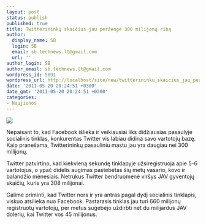 ```yaml
---
layout: post
status: publish
published: true
title: Twitterininkų skaičius jau peržengė 300 milijonų ribą
author:
  display_name: SB
  login: SB
  email: sb.technews.lt@gmail.com
  url: ''
author_login: SB
author_email: sb.technews.lt@gmail.com
wordpress_id: 5891
wordpress_url: http://localhost/site/new/twitterininku_skaicius_jau_perzenge_300_milijonu_riba/
date: '2011-05-20 20:24:51 +0300'
date_gmt: '2011-05-20 20:24:51 +0300'
categories:
- Naujienos
---
```

<div class="imgright"><img src="http://technews.lt/upload/twitter-logo_1_.jpg"  /></div>
<p>Nepaisant to, kad Facebook išlieka ir veikiausiai liks didžiausias pasaulyje socialinis tinklas, konkurentas Twitter vis labiau didina savo vartotojų bazę. Kaip pranešama, Twitterininkų pasauliniu mastu jau yra daugiau nei 300 milijonų.</p>
<p>Twitter patvirtino, kad kiekvieną sekundę tinklapyje užsiregistruoja apie 5-6 vartotojus, o ypač didelis augimas pastebėtas šių metų vasario, kovo ir balandžio mėnesiais. Netrukus Twitter bendruomenė viršys JAV gyventojų skaičių, kuris yra 308 milijonai.</p>
<p>Galime priminti, kad Twitter nors ir yra antras pagal dydį socialinis tinklapis, viskuo atsilieka nuo Facebook. Pastarasis tinklas jau turi 660 milijonų registruotų vartotojų, per metus sugebėjo uždirbti net du milijardus JAV dolerių, kai Twitter vos 45 milijonus.<br /></p>
